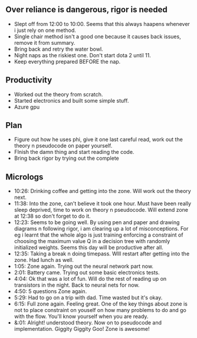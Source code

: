 ## Over reliance is dangerous, rigor is needed
* Slept off from 12:00 to 10:00. Seems that this always haapens whenever i just rely on one method.
* Single chair method isn't a good one because it causes back issues, remove it from summary.
* Bring back and retry the water bowl. 
* Night naps as the riskiest one. Don't start dota 2 until 11.
* Keep everything prepared BEFORE the nap.

## Productivity
* Worked out the theory from scratch.
* Started electronics and built some simple stuff.
* Azure gpu

## Plan
* Figure out how he uses phi, give it one last careful read, work out the theory n pseudocode on paper yourself.
* FInish the damn thing and start reading the code.
* Bring back rigor by trying out the complete 

## Micrologs
* 10:26: Drinking coffee and getting into the zone. Will work out the theory next.
* 11:38: Into the zone, can't believe it took one hour. Must have been really sleep deprived, time to work on theory n pseudocode. Will extend zone at 12:38 so don't forget to do it.
* 12:23: Seems to be going well. By using pen and paper and drawing diagrams n following rigor, i am clearing up a lot of misconceptions. For eg i learnt that the whole algo is just training enforcing a constraint of choosing the maximum value Q in a decision tree with randomly initialized weights. Seems this day will be productive after all.
* 12:35: Taking a break n doing timepass. WIll restart after getting into the zone. Had lunch as well.
* 1:05: Zone again. Trying out the neural network part now.
* 2:01: Battery came. Trying out some basic electronics tests.
* 4:04: Ok that was a lot of fun. Will do the rest of reading up on transistors in the night. Back to neural nets for now.
* 4:50: 5 questions Zone again.
* 5:29: Had to go on a trip with dad. Time wasted but it's okay.
* 6:15: Full zone again. Feeling great. One of the key things about zone is not to place constraint on youself on how many problems to do and go with the flow. You'll know yourself when you are ready.
* &:01: Alright! understood theory. Now on to pseudocode and implementation. Giggity Giggity Goo! Zone is awesome!